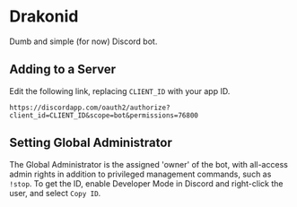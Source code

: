 # Drakonid
Dumb and simple (for now) Discord bot.

## Adding to a Server
Edit the following link, replacing `CLIENT_ID` with your app ID.
```
https://discordapp.com/oauth2/authorize?client_id=CLIENT_ID&scope=bot&permissions=76800
```

## Setting Global Administrator
The Global Administrator is the assigned 'owner' of the bot, with all-access admin rights in addition to privileged
management commands, such as `!stop`. To get the ID, enable Developer Mode in Discord and right-click the user, and
select `Copy ID`.